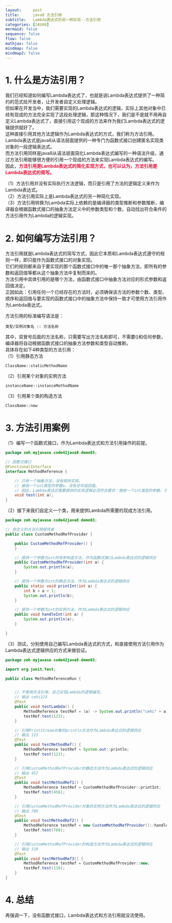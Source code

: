 ```yaml
---
layout:     post
title:      java8 方法引用
subtitle:   Lambda表达式的另一种实现--方法引用
categories: [JAVA8]
mermaid: false
sequence: false
flow: false
mathjax: false
mindmap: false
mindmap2: false
---
```


# 1. 什么是方法引用？
我们已经知道如何编写Lambda表达式了，也就是说Lambda表达式提供了一种简约的范式给开发者，让开发者自定义处理逻辑。   
但如果在开发当中，我们需要实现的Lambda表达式的逻辑，实际上其他对象中已经有现成的方法完全实现了这段处理逻辑，那这种情况下，我们是不是就不用再自定义Lambda表达式了，直接引用这个现成的方法来作为我们Lambda表达式的逻辑提供就好了。   
这种直接引用其他方法逻辑作为Lambda表达式的方式，我们称为方法引用。   
Lambda表达式是java8从语法层面提供的一种专门为函数式接口创建匿名实现类对象的一段逻辑表达式。   
而方法引用同样是java8从语法层面简化Lambda表达式编写的一种语法升级，通过方法引用能够很方便的引用一个现成的方法来实现Lambda表达式的编写。   
因此，<font color="#dc143c"><b>方法引用是Lambda表达式的简化实现方式，也可以认为，方法引用是Lambda表达式的简写。</b></font>   

（1）方法引用并没有实际执行方法逻辑，而只是引用了方法的逻辑定义来作为Lambda表达式。   
（2）方法引用实际上是Lambda表达式的另一种简化实现。   
（3）方法引用转换为Lambda实际上依赖的是编译器的类型推断和参数推断，编译器会根据函数式接口的抽象方法定义中的参数类型和个数，自动找出符合条件的方法引用作为Lambda的逻辑实现。   

# 2. 如何编写方法引用？
方法引用就是Lambda表达式的简写方式，因此它本质和Lambda表达式遵守的规则一样，即只能作为函数式接口的对象实现。   
它们的规则都来自于要实现的那个函数式接口中的唯一那个抽象方法，即所有的参数和返回值等都从这个抽象方法中复制而来的。   
方法引用中具体引用的是哪个方法，由函数式接口中抽象方法对应的形式参数和返回值决定。   
正因如此：引用任何一个已经存在的方法时，必须确保该方法的参数个数、类型、顺序和返回值与要实现的函数式接口中的抽象方法中保持一致才可使用方法引用作为Lambda表达式。   

方法引用的标准编写语法是：   
```
类型/实例对象名 :: 方法名称
```
其中，双冒号后面的方法名称，只需要写出方法名称即可，不需要()和任何参数，编译器将自动根据函数式接口的抽象方法参数和类型自动推断。     
具体存在如下4种类型的方法引用：    
（1）引用静态方法   
```
ClassName::staticMethodName
```
（2）引用某个对象的实例方法
```
instanceName::instanceMethodName
```
（3）引用某个类的构造方法
```
ClassName::new
```

# 3. 方法引用案例
（1）编写一个函数式接口，作为Lambda表达式和方法引用操作的前提。
```java
package zeh.myjavase.code42java8.demo03;

// 函数式接口
@FunctionalInterface
interface MethodReference {

    // 只有一个抽象方法，没有提供实现。
    // 接收一个int类型的参数a，没有任何返回值。
    // 因此，Lambda表达式需要提供的实现逻辑必须符合要求：接收一个int类型的参数，不返回任何值。
    void test(int a);
}
```

（2）接下来我们自定义一个类，用来提供Lambda所需要的现成方法引用。
```java
package zeh.myjavase.code42java8.demo03;

// 自定义的方法引用提供者
public class CustomMethodRefProvider {

    public CustomMethodRefProvider() {
    }

    // 提供一个参数为int的有参构造方法，作为函数式接口Lambda表达式的逻辑供应
    public CustomMethodRefProvider(int a) {
        System.out.println(a);
    }

    // 提供一个参数为int的静态方法，作为Lambda表达式的逻辑供应
    public static void printInt(int a) {
        int b = a + 1;
        System.out.println(b);
    }

    // 提供一个参数为int的实例方法，作为Lambda表达式的逻辑供应
    public void handleInt(int a) {
        System.out.println(a);
    }

}

```
（3）测试，分别使用自己编写Lambda表达式的方式，和直接使用方法引用作为Lambda表达式逻辑供应的方式来做验证。
```java
package zeh.myjavase.code42java8.demo03;

import org.junit.Test;

public class MethodReferenceRun {


    // 不使用方法引用，自己实现Lambda的逻辑编写。
    // 输出 cehi123
    @Test
    public void testLambda() {
        MethodReference testRef = (a) -> System.out.println("cehi" + a);
        testRef.test(123);
    }

    // 引用PrintStream对象的println方法作为Lambda表达式的逻辑供应
    // 输出 123
    @Test
    public void testMethodRef() {
        MethodReference testRef = System.out::println;
        testRef.test(123);
    }

    // 引用CustomMethodRefProvider的静态方法作为Lambda表达式的逻辑供应
    // 输出 457
    @Test
    public void testMethodRef1() {
        MethodReference testRef = CustomMethodRefProvider::printInt;
        testRef.test(456);
    }

    // 引用CustomMethodRefProvider对象的实例方法作为Lambda表达式的逻辑供应
    // 输出 789
    @Test
    public void testMethodRef2() {
        MethodReference testRef = new CustomMethodRefProvider()::handleInt;
        testRef.test(789);
    }

    // 引用CustomMethodRefProvider的构造方法作为Lambda表达式的逻辑供应
    // 输出 110
    @Test
    public void testMethodRef3() {
        MethodReference testRef = CustomMethodRefProvider::new;
        testRef.test(110);
    }
}


```

# 4. 总结
再强调一下，没有函数式接口，Lambda表达式和方法引用就没法使用。